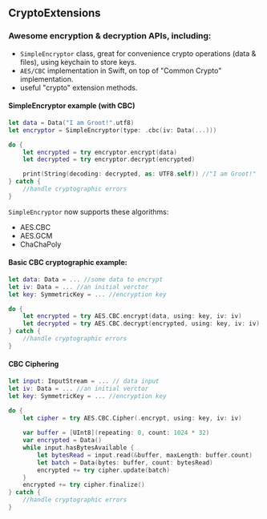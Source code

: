 ## CryptoExtensions
### Awesome encryption & decryption APIs, including:
* `SimpleEncryptor` class, great for convenience crypto operations (data & files), using keychain to store keys.
* `AES/CBC` implementation in Swift, on top of "Common Crypto" implementation.
* useful "crypto" extension methods.

#### SimpleEncryptor example (with CBC)
```swift
let data = Data("I am Groot!".utf8)
let encryptor = SimpleEncryptor(type: .cbc(iv: Data(...)))

do {
	let encrypted = try encryptor.encrypt(data) 
	let decrypted = try encryptor.decrypt(encrypted)

	print(String(decoding: decrypted, as: UTF8.self)) //"I am Groot!"
} catch {
	//handle cryptographic errors
}
```

`SimpleEncryptor` now supports these algorithms:
 - AES.CBC
 - AES.GCM
 - ChaChaPoly

#### Basic CBC cryptographic example:
```swift
let data: Data = ... //some data to encrypt
let iv: Data = ... //an initial verctor
let key: SymmetricKey = ... //encryption key

do {
	let encrypted = try AES.CBC.encrypt(data, using: key, iv: iv)
	let decrypted = try AES.CBC.decrypt(encrypted, using: key, iv: iv)
} catch {
	//handle cryptographic errors
}
```

#### CBC Ciphering
```swift
let input: InputStream = ... // data input
let iv: Data = ... //an initial verctor
let key: SymmetricKey = ... //encryption key

do {
	let cipher = try AES.CBC.Cipher(.encrypt, using: key, iv: iv)
	
	var buffer = [UInt8](repeating: 0, count: 1024 * 32)
	var encrypted = Data()
	while input.hasBytesAvailable {
		let bytesRead = input.read(&buffer, maxLength: buffer.count)
		let batch = Data(bytes: buffer, count: bytesRead)
		encrypted += try cipher.update(batch)
	}
	encrypted += try cipher.finalize()
} catch {
	//handle cryptographic errors
}
```
